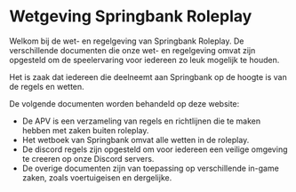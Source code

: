 # Wetgeving Springbank Roleplay

Welkom bij de wet- en regelgeving van Springbank Roleplay. De verschillende documenten die onze wet- en regelgeving omvat zijn opgesteld om de speelervaring voor iedereen zo leuk mogelijk te houden.

Het is zaak dat iedereen die deelneemt aan Springbank op de hoogte is van de regels en wetten.

De volgende documenten worden behandeld op deze website:

- De APV is een verzameling van regels en richtlijnen die te maken hebben met zaken buiten roleplay.
- Het wetboek van Springbank omvat alle wetten in de roleplay.
- De discord regels zijn opgesteld om voor iedereen een veilige omgeving te creeren op onze Discord servers.
- De overige documenten zijn van toepassing op verschillende in-game zaken, zoals voertuigeisen en dergelijke.

[^1]:
    Bron: github.com/Tedeapolis/wet-en-regelgeving